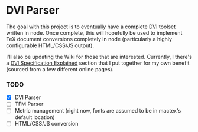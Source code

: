 # DVI Parser

The goal with this project is to eventually have a complete [DVI](https://en.wikipedia.org/wiki/Device_independent_file_format) toolset
written in node. Once complete, this will hopefully be used to implement
TeX document conversions completely in node (particularly a highly configurable
HTML/CSS/JS output).

I'll also be updating the Wiki for those that are interested. Currently, I there's
a [DVI Specification Explained](wiki/DVI-Specification-Explained) section that I
put together for my own benefit (sourced from a few different online pages).

### TODO
- [x] DVI Parser
- [ ] TFM Parser
- [ ] Metric management (right now, fonts are assumed to be in mactex's default location)
- [ ] HTML/CSS/JS conversion
